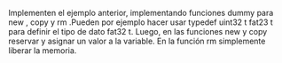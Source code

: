 Implementen el ejemplo anterior, implementando funciones dummy para new , copy y rm
.Pueden por ejemplo hacer usar typedef uint32 t fat23 t para definir el tipo de dato
fat32 t. Luego, en las funciones new y copy reservar y asignar un valor a la variable.
En la función rm simplemente liberar la memoria.
